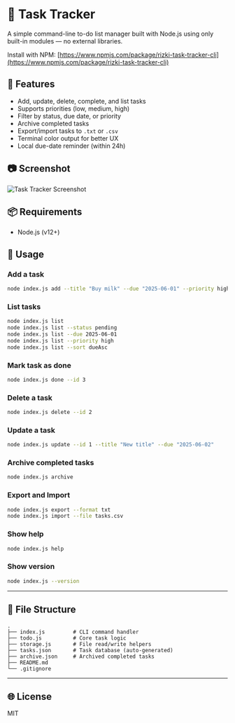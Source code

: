 # 📝 Task Tracker

A simple command-line to-do list manager built with Node.js using only built-in modules — no external libraries.

Install with NPM: [https://www.npmjs.com/package/rizki-task-tracker-cli](https://www.npmjs.com/package/rizki-task-tracker-cli)

## 🚀 Features

- Add, update, delete, complete, and list tasks
- Supports priorities (low, medium, high)
- Filter by status, due date, or priority
- Archive completed tasks
- Export/import tasks to `.txt` or `.csv`
- Terminal color output for better UX
- Local due-date reminder (within 24h)

## 📷 Screenshot

![Task Tracker Screenshot](https://i.imgur.com/F3fpN8K.png)

## 📦 Requirements

- Node.js (v12+)

## 📄 Usage

### Add a task

```bash
node index.js add --title "Buy milk" --due "2025-06-01" --priority high
````

### List tasks

```bash
node index.js list
node index.js list --status pending
node index.js list --due 2025-06-01
node index.js list --priority high
node index.js list --sort dueAsc
```

### Mark task as done

```bash
node index.js done --id 3
```

### Delete a task

```bash
node index.js delete --id 2
```

### Update a task

```bash
node index.js update --id 1 --title "New title" --due "2025-06-02"
```

### Archive completed tasks

```bash
node index.js archive
```

### Export and Import

```bash
node index.js export --format txt
node index.js import --file tasks.csv
```

### Show help

```bash
node index.js help
```

### Show version

```bash
node index.js --version
```

---

## 📁 File Structure

```
.
├── index.js         # CLI command handler
├── todo.js          # Core task logic
├── storage.js       # File read/write helpers
├── tasks.json       # Task database (auto-generated)
├── archive.json     # Archived completed tasks
├── README.md
└── .gitignore
```

---

## 🌐 License

MIT
